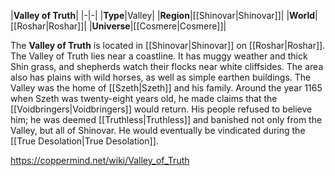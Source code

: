 |**Valley of Truth**|
|-|-|
|**Type**|Valley|
|**Region**|[[Shinovar\|Shinovar]]|
|**World**|[[Roshar\|Roshar]]|
|**Universe**|[[Cosmere\|Cosmere]]|

The **Valley of Truth** is located in [[Shinovar\|Shinovar]] on [[Roshar\|Roshar]].
The Valley of Truth lies near a coastline. It has muggy weather and thick Shin grass, and shepherds watch their flocks near white cliffsides. The area also has plains with wild horses, as well as simple earthen buildings.
The Valley was the home of [[Szeth\|Szeth]] and his family. Around the year 1165 when Szeth was twenty-eight years old, he made claims that the [[Voidbringers\|Voidbringers]] would return. His people refused to believe him; he was deemed [[Truthless\|Truthless]] and banished not only from the Valley, but all of Shinovar. He would eventually be vindicated during the [[True Desolation\|True Desolation]].



https://coppermind.net/wiki/Valley_of_Truth